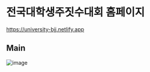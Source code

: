 # 전국대학생주짓수대회 홈페이지
https://university-bjj.netlify.app

## Main
![image](https://github.com/user-attachments/assets/924eb164-b7ce-472c-bea7-c2fe699c7ab6)


